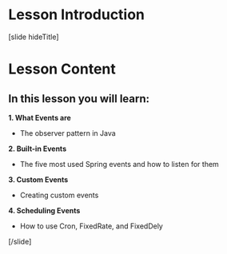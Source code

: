 # Lesson Introduction

[slide hideTitle]

# Lesson Content

## In this lesson you will learn:

**1. What Events are**

- The observer pattern in Java
  
**2. Built-in Events**

- The five most used Spring events and how to listen for them
  
**3. Custom Events**

- Creating custom event​s

**4. Scheduling Events**

- How to use Cron, FixedRate, and FixedDely

[/slide]